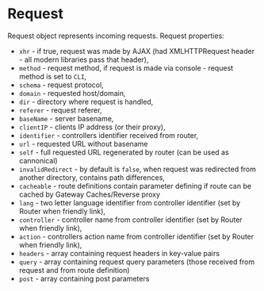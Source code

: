 # Request

Request object represents incoming requests.
Request properties:

* ``xhr`` - if true, request was made by AJAX (had XMLHTTPRequest header - all modern libraries pass that header),
* ``method`` - request method, if request is made via console - request method is set to ``CLI``,
* ``schema`` - request protocol,
* ``domain`` - requested host/domain,
* ``dir`` - directory where request is handled,
* ``referer`` - request referer,
* ``baseName`` - server basename,
* ``clientIP`` - clients IP address (or their proxy),
* ``identifier`` - controllers identifier received from router,
* ``url`` - requested URL without basename
* ``self`` - full requested URL regenerated by router (can be used as cannonical)
* ``invalidRedirect`` - by default is ``false``, when request was redirected from another directory, contains path differences,
* ``cacheable`` - route definitions contain parameter defining if route can be cached by Gateway Caches/Reverse proxy
* ``lang`` - two letter language identifier from controller identifier (set by Router when friendly link),
* ``controller`` - controller name from controller identifier (set by Router when friendly link),
* ``action`` - controllers action name from controller identifier (set by Router when friendly link),
* ``headers`` - array containing request headers in key-value pairs
* ``query`` - array containing request query parameters (those received from request and from route definition)
* ``post`` - array containing post parameters
